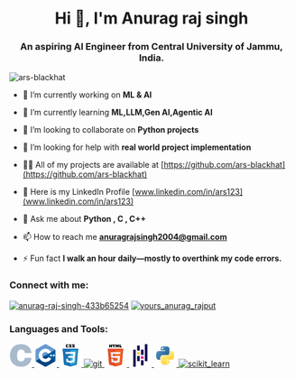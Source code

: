 <h1 align="center">Hi 👋, I'm Anurag raj singh</h1>
<h3 align="center">An aspiring AI Engineer from Central University of Jammu, India.</h3>

<p align="left"> <img src="https://komarev.com/ghpvc/?username=ars-blackhat&label=Profile%20views&color=0e75b6&style=flat" alt="ars-blackhat" /> </p>

- 🔭 I’m currently working on **ML & AI**

- 🌱 I’m currently learning **ML,LLM,Gen AI,Agentic AI**

- 👯 I’m looking to collaborate on **Python projects**

- 🤝 I’m looking for help with **real world project implementation**

- 👨‍💻 All of my projects are available at [https://github.com/ars-blackhat](https://github.com/ars-blackhat)

- 🎩 Here is my LinkedIn Profile [www.linkedin.com/in/ars123](www.linkedin.com/in/ars123)

- 💬 Ask me about **Python , C , C++**

- 📫 How to reach me **anuragrajsingh2004@gmail.com**

- ⚡ Fun fact **I walk an hour daily—mostly to overthink my code errors.**

<h3 align="left">Connect with me:</h3>
<p align="left">
<a href="https://linkedin.com/in/anurag-raj-singh-433b65254" target="blank"><img align="center" src="https://raw.githubusercontent.com/rahuldkjain/github-profile-readme-generator/master/src/images/icons/Social/linked-in-alt.svg" alt="anurag-raj-singh-433b65254" height="30" width="40" /></a>
<a href="https://instagram.com/yours_anurag_rajput" target="blank"><img align="center" src="https://raw.githubusercontent.com/rahuldkjain/github-profile-readme-generator/master/src/images/icons/Social/instagram.svg" alt="yours_anurag_rajput" height="30" width="40" /></a>
</p>

<h3 align="left">Languages and Tools:</h3>
<p align="left"> <a href="https://www.cprogramming.com/" target="_blank" rel="noreferrer"> <img src="https://raw.githubusercontent.com/devicons/devicon/master/icons/c/c-original.svg" alt="c" width="40" height="40"/> </a> <a href="https://www.w3schools.com/cpp/" target="_blank" rel="noreferrer"> <img src="https://raw.githubusercontent.com/devicons/devicon/master/icons/cplusplus/cplusplus-original.svg" alt="cplusplus" width="40" height="40"/> </a> <a href="https://www.w3schools.com/css/" target="_blank" rel="noreferrer"> <img src="https://raw.githubusercontent.com/devicons/devicon/master/icons/css3/css3-original-wordmark.svg" alt="css3" width="40" height="40"/> </a> <a href="https://git-scm.com/" target="_blank" rel="noreferrer"> <img src="https://www.vectorlogo.zone/logos/git-scm/git-scm-icon.svg" alt="git" width="40" height="40"/> </a> <a href="https://www.w3.org/html/" target="_blank" rel="noreferrer"> <img src="https://raw.githubusercontent.com/devicons/devicon/master/icons/html5/html5-original-wordmark.svg" alt="html5" width="40" height="40"/> </a> <a href="https://pandas.pydata.org/" target="_blank" rel="noreferrer"> <img src="https://raw.githubusercontent.com/devicons/devicon/2ae2a900d2f041da66e950e4d48052658d850630/icons/pandas/pandas-original.svg" alt="pandas" width="40" height="40"/> </a> <a href="https://www.python.org" target="_blank" rel="noreferrer"> <img src="https://raw.githubusercontent.com/devicons/devicon/master/icons/python/python-original.svg" alt="python" width="40" height="40"/> </a> <a href="https://scikit-learn.org/" target="_blank" rel="noreferrer"> <img src="https://upload.wikimedia.org/wikipedia/commons/0/05/Scikit_learn_logo_small.svg" alt="scikit_learn" width="40" height="40"/> </a> </p>
